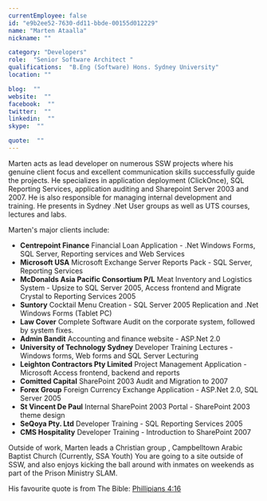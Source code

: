 ```yaml
---
currentEmployee: false
id: "e9b2ee52-7630-dd11-bbde-00155d012229"
name: "Marten Ataalla"
nickname: ""

category: "Developers"
role:  "Senior Software Architect "
qualifications:  "B.Eng (Software) Hons. Sydney University"
location: ""

blog:  ""
website:  ""
facebook:  ""
twitter:  ""
linkedin:  ""
skype:  ""

quote:  ""
---
```


Marten acts as lead developer on numerous SSW projects where his genuine client focus and excellent communication skills successfully guide the projects. He specializes in application deployment (ClickOnce), SQL Reporting Services, application auditing and Sharepoint Server 2003 and 2007. He is also responsible for managing internal development and training. He presents in Sydney .Net User groups as well as UTS courses, lectures and labs.

Marten's major clients include: 

*   **Centrepoint Finance** Financial Loan Application - .Net Windows Forms, SQL Server, Reporting services and Web Services 
*   **Microsoft USA** Microsoft Exchange Server Reports Pack - SQL Server, Reporting Services
*   **McDonalds Asia Pacific Consortium P/L** Meat Inventory and Logistics System - Upsize to SQL Server 2005, Access frontend and Migrate Crystal to Reporting Services 2005
*   **Suntory** Cocktail Menu Creation - SQL Server 2005 Replication and .Net Windows Forms (Tablet PC)
*   **Law Cover** Complete Software Audit on the corporate system, followed by system fixes.
*   **Admin Bandit** Accounting and finance website - ASP.Net 2.0
*   **University of Technology Sydney** Developer Training Lectures - Windows forms, Web forms and SQL Server Lecturing
*   **Leighton Contractors Pty Limited** Project Management Application - Microsoft Access frontend, backend and reports 
*   **Comitted Capital** SharePoint 2003 Audit and Migration to 2007 
*   **Forex Group** Foreign Currency Exchange Application - ASP.Net 2.0, SQL Server 2005 
*   **St Vincent De Paul** Internal SharePoint 2003 Portal - SharePoint 2003 theme design 
*   **SeQoya Pty. Ltd** Developer Training - SQL Reporting Services 2005 
*   **CMS Hospitality** Developer Training - Introduction to SharePoint 2007 

Outside of work, Marten leads a Christian group , Campbelltown Arabic Baptist Church (Currently, SSA Youth) You are going to a site outside of SSW, and also enjoys kicking the ball around with inmates on weekends as part of the Prison Ministry SLAM. 

His favourite quote is from The Bible: [Phillipians 4:16](http://www.biblegateway.com/passage/?search=Phillipians%204:13&version=50%3b)